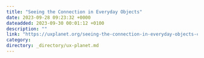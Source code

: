 ```yaml
---
title: "Seeing the Connection in Everyday Objects"
date: 2023-09-28 09:23:32 +0000
dateadded: 2023-09-30 00:01:12 +0100
description: ""
link: "https://uxplanet.org/seeing-the-connection-in-everyday-objects-c2c35651186f?source=rss----819cc2aaeee0---4"
category:
directory: _directory/ux-planet.md
---
```

